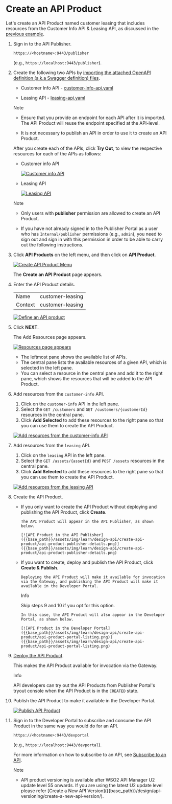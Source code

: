# Create an API Product

Let's create an API Product named customer leasing that includes resources from the Customer Info API & Leasing API, as discussed in the [previous example]({{base_path}}/design/create-api-product/api-product-overview/#how-it-works).

1. Sign in to the API Publisher.

     `https://<hostname>:9443/publisher` 

     (e.g., `https://localhost:9443/publisher`). 

2. Create the following two APIs by [importing 
the attached OpenAPI definition (a.k.a Swagger definition) files]({{base_path}}/design/create-api/create-rest-api/create-a-rest-api-from-an-openapi-definition/).

      - Customer Info API - [customer-info-api.yaml]({{base_path}}/assets/attachments/learn/customer-info-api.yaml) 

      - Leasing API - [leasing-api.yaml]({{base_path}}/assets/attachments/learn/leasing-api.yaml)

      <html>
      <div class="admonition note">
      <p class="admonition-title">Note</p>
      <ul>
      <li><p>Ensure that you provide an endpoint for each API after it is imported. The API Product will reuse the endpoint specified at the API-level.</p></li>
     
      <li>It is not necessary to publish an API in order to use it to create an API Product.
      </li></ul>
      </div> 
      </html>
        
      After you create each of the APIs, click **Try Out**, to view the respective resources for each of the APIs as follows:

      - Customer info API
   
           [![Customer info API]({{base_path}}/assets/img/learn/design-api/create-api-product/customer-info-api.png)]({{base_path}}/assets/img/learn/design-api/create-api-product/customer-info-api.png)

      - Leasing API
   
           [![Leasing API]({{base_path}}/assets/img/learn/design-api/create-api-product/leasing-api.png)]({{base_path}}/assets/img/learn/design-api/create-api-product/leasing-api.png)

      <html>
      <div class="admonition note">
      <p class="admonition-title">Note</p>
     
      <ul>
         <li><p>Only users with <b>publisher</b> permission are allowed to create an API Product.
      </p></li>

      <li><p>
      If you have not already signed in to the Publisher Portal as a user who has <code>Internal/publisher</code> permissions (e.g., <code>admin</code>), you need to sign out and sign in with this permission in order to be able to carry out the following instructions. </p></li>
     
      </ul>
      </div> 
      </html>

3. Click **API Products** on the left menu, and then click on **API Product**.

    [![Create API Product Menu]({{base_path}}/assets/img/learn/design-api/create-api-product/create-api-product.png)]({{base_path}}/assets/img/learn/design-api/create-api-product/create-api-product.png)

    The **Create an API Product** page appears.

4. Enter the API Product details.
    
     <html>
     <table>
     <tr>
     <td>
     Name
     </td>
     <td>
     customer-leasing
     </td>
     </tr>
     <tr>
     <td>
     Context
     </td>
     <td>
     customer-leasing
     </td>
     </tr>
     </table>
     </html>

     [![Define an API product]({{base_path}}/assets/img/learn/design-api/create-api-product/define-api-product.png)]({{base_path}}/assets/img/learn/design-api/create-api-product/define-api-product.png)
    
5.  Click **NEXT**.

     The Add Resources page appears. 

     [![Resources page appears]({{base_path}}/assets/img/learn/design-api/create-api-product/add-resources.png)]({{base_path}}/assets/img/learn/design-api/create-api-product/add-resources.png)
    
     - The leftmost pane shows the available list of APIs. 
     - The central pane lists the available resources of a given API, which is selected in the left pane. 
     - You can select a resource in the central pane and add it to the right pane, which shows the resources that will be added to the API Product.

6. Add resources from the `customer-info` API.

     1. Click on the `customer-info` API in the left pane.
     2. Select the `GET /customers` and `GET /customers/{customerId}` resources in the central pane.
     3. Click **Add Selected** to add these resources to the right pane so that you can use them to create the API Product.

     [![Add resources from the customer-info API]({{base_path}}/assets/img/learn/design-api/create-api-product/select-customer-info-resources.png)]({{base_path}}/assets/img/learn/design-api/create-api-product/select-customer-info-resources.png)

7. Add resources from the `leasing` API.
     1. Click on the `leasing` API in the left pane.
     2. Select the `GET /assets/{assetId}` and `POST /assets` resources in the central pane.
     3. Click **Add Selected** to add these resources to the right pane so that you can use them to create the API Product.

     [![Add resources from the leasing API]({{base_path}}/assets/img/learn/design-api/create-api-product/select-leasing-resources.png)]({{base_path}}/assets/img/learn/design-api/create-api-product/select-leasing-resources.png)
    
8. Create the API Product.
    
     - If you only want to create the API Product without deploying and publishing the API Product, click **Create**. 
   
           The API Product will appear in the API Publisher, as shown below.

           [![API Product in the API Publisher]({{base_path}}/assets/img/learn/design-api/create-api-product/api-product-publisher-details.png)]({{base_path}}/assets/img/learn/design-api/create-api-product/api-product-publisher-details.png)

     - If you want to create, deploy and publish the API Product, click **Create & Publish**. 
     
           Deploying the API Product will make it available for invocation via the Gateway, and publishing the API Product will make it available in the Developer Portal.

          <div class="admonition info">
          <p class="admonition-title">Info</p>
          <p>Skip steps 9 and 10 if you opt for this option.</p>
          </div>
           
           In this case, the API Product will also appear in the Developer Portal, as shown below. 

           [![API Product in the Developer Portal]({{base_path}}/assets/img/learn/design-api/create-api-product/api-product-portal-listing.png)]({{base_path}}/assets/img/learn/design-api/create-api-product/api-product-portal-listing.png)

9.  [Deploy the API Product]({{base_path}}/deploy-and-publish/deploy-on-gateway/deploy-api/deploy-an-api).
     
      This makes the API Product available for invocation via the Gateway.

      <div class="admonition info">
      <p class="admonition-title">Info</p>
      <p>API developers can try out the API Products from Publisher Portal's tryout console when the API Product is in the <code>CREATED</code> state.</p>
      </div>

10.  Publish the API Product to make it available in the Developer Portal.
     
     [![Publish API Product]({{base_path}}/assets/img/learn/design-api/create-api-product/publish-api-product.png)]({{base_path}}/assets/img/learn/design-api/create-api-product/publish-api-product.png)

11.  Sign in to the Developer Portal to subscribe and consume the API Product in the same way you would do for an API. 
     
     `https://<hostname>:9443/devportal` 

     (e.g., `https://localhost:9443/devportal`). 

     For more information on how to subscribe to an API, see [Subscribe to an API]({{base_path}}/consume/manage-subscription/subscribe-to-an-api/).
    

     <html>
      <div class="admonition note">
      <p class="admonition-title">Note</p>
      
      <ul><li><p>API product versioning is available after WSO2 API Manager U2 update level 55 onwards. If you are using the latest U2 update level please refer [Create a New API Version]({{base_path}}/design/api-versioning/create-a-new-api-version/).</p></li></ul>
      </div> 
     </html>